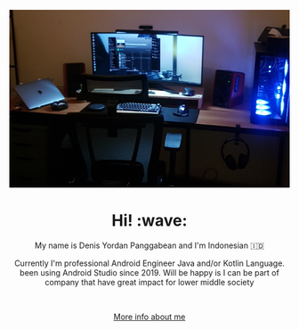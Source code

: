 <p align='center'><img src="assets/github-cover.png" alt="Denis Yordan Panggabean"></align>

<h1 align='center'> Hi! :wave:</h1>
<p align='center'>
My name is Denis Yordan Panggabean and I'm Indonesian 🇮🇩
</p>
<p align='center'>Currently I'm professional Android Engineer Java and/or Kotlin Language. been using Android Studio since 2019. Will be happy is I can be part of company that have great impact for lower middle society</p>
<br>
<p align='center'><a href="https://denisyordanp.github.io/" target="_blank">More info about me</a></p>
